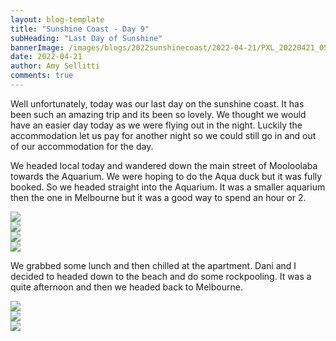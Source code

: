 ```yaml
---
layout: blog-template
title: "Sunshine Coast - Day 9"
subHeading: "Last Day of Sunshine"
bannerImage: /images/blogs/2022sunshinecoast/2022-04-21/PXL_20220421_051059716.jpg_compressed.JPEG
date: 2022-04-21
author: Amy Sellitti
comments: true
---
```


Well unfortunately, today was our last day on the sunshine coast. It has been such an amazing trip and its been so lovely. We thought we would have an easier day today as we were flying out in the night. Luckily the accommodation let us pay for another night so we could still go in and out of our accommodation for the day.

We headed local today and wandered down the main street of Mooloolaba towards the Aquarium. We were hoping to do the Aqua duck but it was fully booked. So we headed straight into the Aquarium. It was a smaller aquarium then the one in Melbourne but it was a good way to spend an hour or 2. 

<div class="center-image"><img src="/images/blogs/2022sunshinecoast/2022-04-21/PXL_20220421_003659535.jpg_compressed.JPEG" /></div>
<div class="center-image"><img src="/images/blogs/2022sunshinecoast/2022-04-21/PXL_20220421_004436049.MP.jpg_compressed.JPEG" /></div>
<div class="center-image"><img src="/images/blogs/2022sunshinecoast/2022-04-21/PXL_20220421_011408003.jpg_compressed.JPEG" /></div>
<div class="center-image"><img src="/images/blogs/2022sunshinecoast/2022-04-21/PXL_20220421_011559992.jpg_compressed.JPEG" /></div>


We grabbed some lunch and then chilled at the apartment. Dani and I decided to headed down to the beach and do some rockpooling. It was a quite afternoon and then we headed back to Melbourne.

 <div class="center-image"><img src="/images/blogs/2022sunshinecoast/2022-04-21/PXL_20220421_045521219.jpg_compressed.JPEG" /></div>
<div class="center-image"><img src="/images/blogs/2022sunshinecoast/2022-04-21/PXL_20220421_045622501.jpg_compressed.JPEG" /></div>
<div class="center-image"><img src="/images/blogs/2022sunshinecoast/2022-04-21/PXL_20220421_051059716.jpg_compressed.JPEG" /></div>
